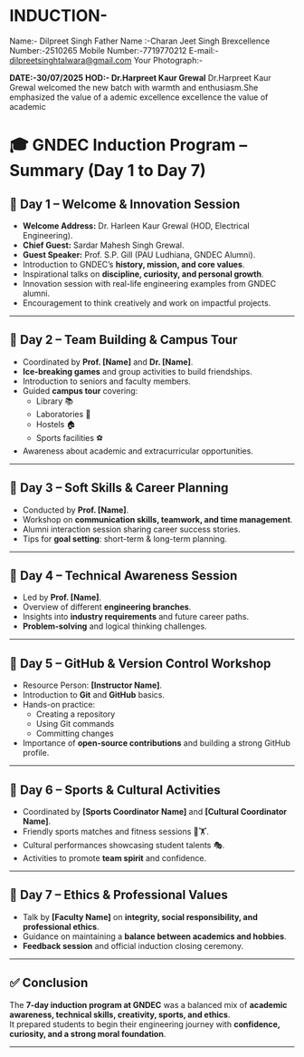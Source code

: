 # INDUCTION-
Name:- Dilpreet Singh 
Father Name :-Charan Jeet Singh 
Brexcellence Number:-2510265
Mobile Number:-7719770212
E-mail:- dilpreetsinghtalwara@gmail.com 
Your Photograph:-


**DATE:-30/07/2025**
**HOD:- Dr.Harpreet Kaur Grewal**
Dr.Harpreet Kaur Grewal welcomed the new batch with warmth and enthusiasm.She emphasized the value of a ademic excellence excellence the value of academic
# 🎓 GNDEC Induction Program – Summary (Day 1 to Day 7)
## 📅 Day 1 – Welcome & Innovation Session
- **Welcome Address:** Dr. Harleen Kaur Grewal (HOD, Electrical Engineering).
- **Chief Guest:** Sardar Mahesh Singh Grewal.
- **Guest Speaker:** Prof. S.P. Gill (PAU Ludhiana, GNDEC Alumni).
- Introduction to GNDEC’s **history, mission, and core values**.
- Inspirational talks on **discipline, curiosity, and personal growth**.
- Innovation session with real-life engineering examples from GNDEC alumni.
- Encouragement to think creatively and work on impactful projects.

---

## 📅 Day 2 – Team Building & Campus Tour
- Coordinated by **Prof. [Name]** and **Dr. [Name]**.
- **Ice-breaking games** and group activities to build friendships.
- Introduction to seniors and faculty members.
- Guided **campus tour** covering:
  - Library 📚
  - Laboratories 🔬
  - Hostels 🏠
  - Sports facilities ⚽
- Awareness about academic and extracurricular opportunities.

---

## 📅 Day 3 – Soft Skills & Career Planning
- Conducted by **Prof. [Name]**.
- Workshop on **communication skills, teamwork, and time management**.
- Alumni interaction session sharing career success stories.
- Tips for **goal setting**: short-term & long-term planning.

---

## 📅 Day 4 – Technical Awareness Session
- Led by **Prof. [Name]**.
- Overview of different **engineering branches**.
- Insights into **industry requirements** and future career paths.
- **Problem-solving** and logical thinking challenges.

---

## 📅 Day 5 – GitHub & Version Control Workshop
- Resource Person: **[Instructor Name]**.
- Introduction to **Git** and **GitHub** basics.
- Hands-on practice:
  - Creating a repository
  - Using Git commands
  - Committing changes
- Importance of **open-source contributions** and building a strong GitHub profile.

---

## 📅 Day 6 – Sports & Cultural Activities
- Coordinated by **[Sports Coordinator Name]** and **[Cultural Coordinator Name]**.
- Friendly sports matches and fitness sessions 🏏🏋️.
- Cultural performances showcasing student talents 🎭.
- Activities to promote **team spirit** and confidence.

---

## 📅 Day 7 – Ethics & Professional Values
- Talk by **[Faculty Name]** on **integrity, social responsibility, and professional ethics**.
- Guidance on maintaining a **balance between academics and hobbies**.
- **Feedback session** and official induction closing ceremony.

---

## ✅ Conclusion
The **7-day induction program at GNDEC** was a balanced mix of **academic awareness, technical skills, creativity, sports, and ethics**.  
It prepared students to begin their engineering journey with **confidence, curiosity, and a strong moral foundation**.

---
